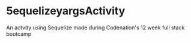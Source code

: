 # 5equelizeyargsActivity
An actvity using Sequelize made during Codenation's 12 week full stack bootcamp
